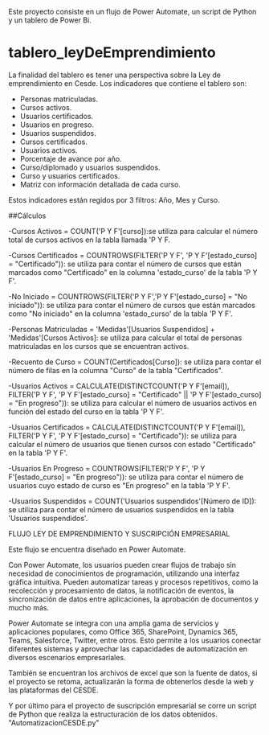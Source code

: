 Este proyecto consiste en un flujo de Power Automate, un script de Python y un tablero de Power Bi.

# tablero_leyDeEmprendimiento

La finalidad del tablero es tener una perspectiva sobre la Ley de emprendimiento en Cesde.
Los indicadores que contiene el tablero son:

- Personas matriculadas.
- Cursos activos.
- Usuarios certificados.
- Usuarios en progreso.
- Usuarios suspendidos.
- Cursos certificados.
- Usuarios activos.
- Porcentaje de avance por año.
- Curso/diplomado y usuarios suspendidos.
- Curso y usuarios certificados.
- Matriz con información detallada de cada curso.

Estos indicadores están regidos por 3 filtros:
Año, Mes y Curso.


##Cálculos

-Cursos Activos = COUNT('P Y F'[curso]):se utiliza para calcular el 
número total de cursos activos en la tabla llamada 'P Y F.

-Cursos Certificados = COUNTROWS(FILTER('P Y F', 'P Y F'[estado_curso] = "Certificado")): se utiliza para contar el número 
de cursos que están marcados como "Certificado" en la columna 
'estado_curso' de la tabla 'P Y F'.

-No Iniciado = COUNTROWS(FILTER('P Y F','P Y F'[estado_curso] = "No iniciado")): se utiliza para contar el número de cursos 
que están marcados como "No iniciado" en la columna 'estado_curso' 
de la tabla 'P Y F'.

-Personas Matriculadas = 'Medidas'[Usuarios Suspendidos] + 'Medidas'[Cursos Activos]: se utiliza para calcular el total de 
personas matriculadas en los cursos que se encuentran activos.

-Recuento de Curso = COUNT(Certificados[Curso]): se utiliza para contar el número de filas en la columna "Curso" de 
la tabla "Certificados".

-Usuarios Activos = CALCULATE(DISTINCTCOUNT('P Y F'[email]), FILTER('P Y F', 'P Y F'[estado_curso] = "Certificado" || 
'P Y F'[estado_curso] = "En progreso")): se utiliza para calcular el número de usuarios activos en función del estado del curso 
en la tabla 'P Y F'.

-Usuarios Certificados = CALCULATE(DISTINCTCOUNT('P Y F'[email]), FILTER('P Y F', 'P Y F'[estado_curso] = "Certificado")): se utiliza 
para calcular el número de usuarios que tienen cursos con estado "Certificado" en la tabla 'P Y F'.

-Usuarios En Progreso = COUNTROWS(FILTER('P Y F', 'P Y F'[estado_curso] = "En progreso")): se utiliza para contar el número de usuarios 
cuyo estado de curso es "En progreso" en la tabla 'P Y F'.

-Usuarios Suspendidos = COUNT('Usuarios suspendidos'[Número de ID]): se utiliza para contar el número de usuarios suspendidos en la tabla 'Usuarios suspendidos'.


FLUJO LEY DE EMPRENDIMIENTO Y SUSCRIPCIÓN EMPRESARIAL

Este flujo se encuentra diseñado en Power Automate.

Con Power Automate, los usuarios pueden crear flujos de trabajo sin necesidad de conocimientos de programación, utilizando una interfaz gráfica intuitiva. Pueden automatizar tareas y procesos repetitivos, como la recolección y procesamiento de datos, la notificación de eventos, la sincronización de datos entre aplicaciones, la aprobación de documentos y mucho más.

Power Automate se integra con una amplia gama de servicios y aplicaciones populares, como Office 365, SharePoint, Dynamics 365, Teams, Salesforce, Twitter, entre otros. Esto permite a los usuarios conectar diferentes sistemas y aprovechar las capacidades de automatización en diversos escenarios empresariales.

También se encuentran los archivos de excel que son la fuente de datos, si el proyecto se retoma, actualizarán la forma de obtenerlos desde la web y las plataformas del CESDE.

Y por último para el proyecto de suscripción empresarial se corre un script de Python que realiza la estructuración de los datos obtenidos. "AutomatizacionCESDE.py"


 









